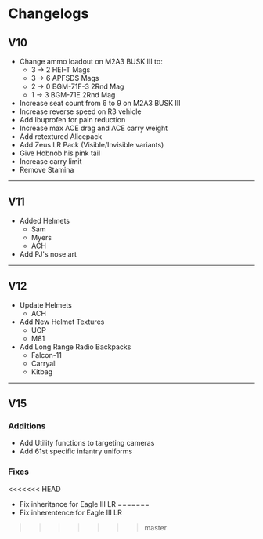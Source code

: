 # Changelogs

## V10

+ Change ammo loadout on M2A3 BUSK III to:  
  + 3 -> 2 HEI-T Mags  
  + 3 -> 6 APFSDS Mags  
  + 2 -> 0 BGM-71F-3 2Rnd Mag  
  + 1 -> 3 BGM-71E 2Rnd Mag  
+ Increase seat count from 6 to 9 on M2A3 BUSK III  
+ Increase reverse speed on R3 vehicle  
+ Add Ibuprofen for pain reduction  
+ Increase max ACE drag and ACE carry weight  
+ Add retextured Alicepack  
+ Add Zeus LR Pack (Visible/Invisible variants)  
+ Give Hobnob his pink tail  
+ Increase carry limit  
+ Remove Stamina  

---

## V11

+ Added Helmets
  + Sam
  + Myers
  + ACH
+ Add PJ's nose art

---

## V12

+ Update Helmets
  + ACH
+ Add New Helmet Textures
  + UCP
  + M81
+ Add Long Range Radio Backpacks
  + Falcon-11
  + Carryall
  + Kitbag

---

## V15

### Additions

+ Add Utility functions to targeting cameras
+ Add 61st specific infantry uniforms

### Fixes

<<<<<<< HEAD
+ Fix inheritance for Eagle III LR
=======
+ Fix inherentence for Eagle III LR
>>>>>>> master
